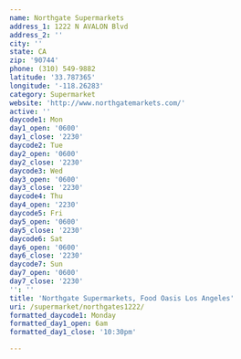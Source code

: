 ```yaml
---
name: Northgate Supermarkets
address_1: 1222 N AVALON Blvd
address_2: ''
city: ''
state: CA
zip: '90744'
phone: (310) 549-9882
latitude: '33.787365'
longitude: '-118.26283'
category: Supermarket
website: 'http://www.northgatemarkets.com/'
active: ''
daycode1: Mon
day1_open: '0600'
day1_close: '2230'
daycode2: Tue
day2_open: '0600'
day2_close: '2230'
daycode3: Wed
day3_open: '0600'
day3_close: '2230'
daycode4: Thu
day4_open: '2230'
daycode5: Fri
day5_open: '0600'
day5_close: '2230'
daycode6: Sat
day6_open: '0600'
day6_close: '2230'
daycode7: Sun
day7_open: '0600'
day7_close: '2230'
'': ''
title: 'Northgate Supermarkets, Food Oasis Los Angeles'
uri: /supermarket/northgates1222/
formatted_daycode1: Monday
formatted_day1_open: 6am
formatted_day1_close: '10:30pm'

---
```

